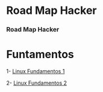 # Road Map Hacker
<h3>Road Map Hacker<h3>
<h1>Funtamentos</h1>
<p>1- <a href="https://www.eucapacito.com.br/curso-ec/linux-fundamentos/">Linux Fundamentos 1 </a></p>
<p>2- <a href="https://4linux.com.br/cursos/treinamento/linux-fundamentals/">Linux Fundamentos 2 </a></p>
